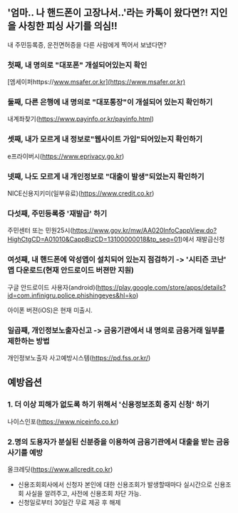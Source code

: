 ## '엄마.. 나 핸드폰이 고장나서..'라는 카톡이 왔다면?! 지인을 사칭한 피싱 사기를 의심!! 

내 주민등록증, 운전면허증을 다른 사람에게 찍어서 보냈다면? 


### 첫째, 내 명의로 "대포폰" 개설되어있는지 확인

  [엠세이퍼https://www.msafer.or.kr](https://www.msafer.or.kr)

### 둘째, 다른 은행에 내 명의로 "대포통장"이 개설되어 있는지 확인하기

  내계좌찾기(https://www.payinfo.or.kr/payinfo.html)


### 셋째, 내가 모르게 내 정보로"웹사이트 가입"되어있는지 확인하기

  e프라이버시(https://www.eprivacy.go.kr)


### 넷째, 나도 모르게 내 개인정보로 "대출이 발생"되었는지 확인하기

  NICE신용지키미(일부유료)(https://www.credit.co.kr)


### 다섯째, 주민등록증 '재발급' 하기 

  주민센터 또는 민원25시(https://www.gov.kr/mw/AA020InfoCappView.do?HighCtgCD=A01010&CappBizCD=13100000018&tp_seq=01)에서 재발급신청 


### 여섯째, 내 핸드폰에 악성앱이 설치되어 있는지 점검하기 -> '시티즌 코난' 앱 다운로드(현재 안드로이드 버젼만 지원) 

  구글 안드로이드 사용자(android)(https://play.google.com/store/apps/details?id=com.infinigru.police.phishingeyes&hl=ko) 

  아이폰 버젼(iOS)은 현재 미출시. 


### 일곱째, 개인정보노출자신고 -> 금융기관에서 내 명의로 금융거래 일부를 제한하는 방법 

  개인정보노출자 사고예방시스템(https://pd.fss.or.kr/)




## 예방옵션 ## 

### 1. 더 이상 피해가 없도록 하기 위해서 '신용정보조회 중지 신청' 하기 ### 
 나이스인포(https://www.niceinfo.co.kr)


### 2.명의 도용자가 분실된 신분증을 이용하여 금융기관에서 대출을 받는 금융사기를 예방
 올크레딧(https://www.allcredit.co.kr)
  - 신용조회회사에서 신청자 본인에 대한 신용조회가 발생할때마다 실시간으로 신용조회 사실을 알려주고, 사전에 신용조회 차단 가능.
  - 신청일로부터 30일간 무료 제공 후 해제 


